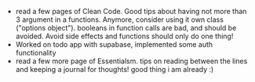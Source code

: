- read a few pages of Clean Code. Good tips about having not more than 3 argument in a functions. Anymore, consider using it own class ("options object"). booleans in function calls are bad, and should be avoided. Avoid side effects and functions should only do one thing! 
- Worked on todo app with supabase, implemented some auth functionality
- read a few more page of Essentialsm. tips on reading between the lines and keeping a journal for thoughts! good thing i am already :)

